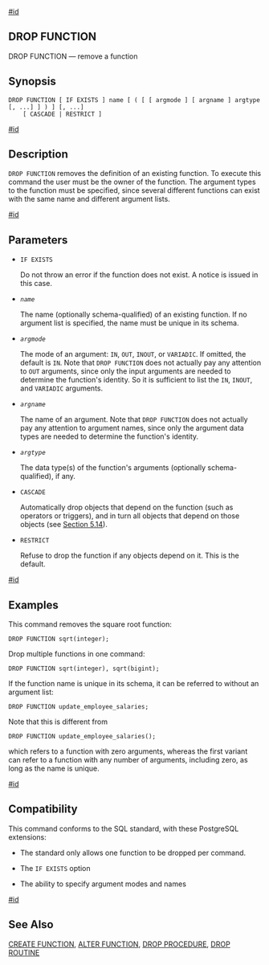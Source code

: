 [#id](#SQL-DROPFUNCTION)

## DROP FUNCTION

DROP FUNCTION — remove a function

## Synopsis

```
DROP FUNCTION [ IF EXISTS ] name [ ( [ [ argmode ] [ argname ] argtype [, ...] ] ) ] [, ...]
    [ CASCADE | RESTRICT ]
```

[#id](#id-1.9.3.114.5)

## Description

`DROP FUNCTION` removes the definition of an existing function. To execute this command the user must be the owner of the function. The argument types to the function must be specified, since several different functions can exist with the same name and different argument lists.

[#id](#id-1.9.3.114.6)

## Parameters

- `IF EXISTS`

  Do not throw an error if the function does not exist. A notice is issued in this case.

- _`name`_

  The name (optionally schema-qualified) of an existing function. If no argument list is specified, the name must be unique in its schema.

- _`argmode`_

  The mode of an argument: `IN`, `OUT`, `INOUT`, or `VARIADIC`. If omitted, the default is `IN`. Note that `DROP FUNCTION` does not actually pay any attention to `OUT` arguments, since only the input arguments are needed to determine the function's identity. So it is sufficient to list the `IN`, `INOUT`, and `VARIADIC` arguments.

- _`argname`_

  The name of an argument. Note that `DROP FUNCTION` does not actually pay any attention to argument names, since only the argument data types are needed to determine the function's identity.

- _`argtype`_

  The data type(s) of the function's arguments (optionally schema-qualified), if any.

- `CASCADE`

  Automatically drop objects that depend on the function (such as operators or triggers), and in turn all objects that depend on those objects (see [Section 5.14](ddl-depend)).

- `RESTRICT`

  Refuse to drop the function if any objects depend on it. This is the default.

[#id](#SQL-DROPFUNCTION-EXAMPLES)

## Examples

This command removes the square root function:

```
DROP FUNCTION sqrt(integer);
```

Drop multiple functions in one command:

```
DROP FUNCTION sqrt(integer), sqrt(bigint);
```

If the function name is unique in its schema, it can be referred to without an argument list:

```
DROP FUNCTION update_employee_salaries;
```

Note that this is different from

```
DROP FUNCTION update_employee_salaries();
```

which refers to a function with zero arguments, whereas the first variant can refer to a function with any number of arguments, including zero, as long as the name is unique.

[#id](#SQL-DROPFUNCTION-COMPATIBILITY)

## Compatibility

This command conforms to the SQL standard, with these PostgreSQL extensions:

- The standard only allows one function to be dropped per command.

- The `IF EXISTS` option

- The ability to specify argument modes and names

[#id](#id-1.9.3.114.9)

## See Also

[CREATE FUNCTION](sql-createfunction), [ALTER FUNCTION](sql-alterfunction), [DROP PROCEDURE](sql-dropprocedure), [DROP ROUTINE](sql-droproutine)
